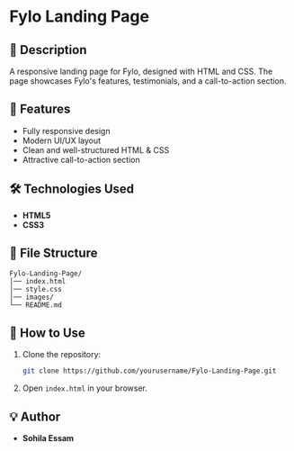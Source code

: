 # Fylo Landing Page

## 📌 Description
A responsive landing page for Fylo, designed with HTML and CSS. The page showcases Fylo's features, testimonials, and a call-to-action section.

## 🚀 Features
- Fully responsive design
- Modern UI/UX layout
- Clean and well-structured HTML & CSS
- Attractive call-to-action section

## 🛠 Technologies Used
- **HTML5**
- **CSS3**

## 📂 File Structure
```
Fylo-Landing-Page/
│── index.html
│── style.css
│── images/
└── README.md
```

## 📖 How to Use
1. Clone the repository:
   ```bash
   git clone https://github.com/yourusername/Fylo-Landing-Page.git
   ```
2. Open `index.html` in your browser.

## 💡 Author
- **Sohila Essam**



